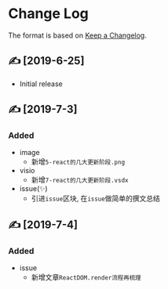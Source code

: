 # Change Log

The format is based on [Keep a Changelog](http://keepachangelog.com/).

## ✍ [2019-6-25]

- Initial release

## ✍ [2019-7-3]

### Added

- image
  - 新增`5-react的几大更新阶段.png`
- visio
  - 新增`7-react的几大更新阶段.vsdx`
- issue(✨)
  - 引进`issue`区块, 在`issue`做简单的撰文总结

## ✍ [2019-7-4]

### Added

- issue
  - 新增文章`ReactDOM.render流程再梳理`